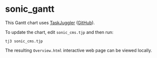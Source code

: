 # sonic_gantt

This Gantt chart uses [TaskJuggler](https://taskjuggler.org/) ([GitHub](https://github.com/taskjuggler/TaskJuggler)).

To update the chart, edit `sonic_cms.tjp` and then run:
```
tj3 sonic_cms.tjp
```

The resulting `Overview.html` interactive web page can be viewed locally.
